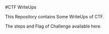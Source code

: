 #CTF WriteUps

This Repository contains Some WriteUps of CTF.

The steps and Flag of Challenge available here.
